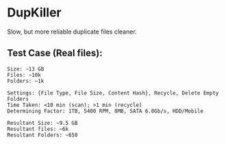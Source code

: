 # DupKiller
Slow, but more reliable duplicate files cleaner. 

## Test Case (Real files):
	Size: ~13 GB
	Files: ~10k
	Folders: ~1k
	
	Settings: {File Type, File Size, Content Hash}, Recycle, Delete Empty Folders
	Time Taken: <10 min (scan); >1 min (recycle)
	Determining Factor: 1TB, 5400 RPM, 8MB, SATA 6.0Gb/s, HDD/Mobile
	
	Resultant Size: ~9.5 GB
	Resultant files: ~6k
	Resultant Folders: ~650
